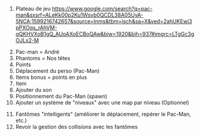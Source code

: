 1. Plateau de jeu
https://www.google.com/search?q=pac-man&sxsrf=ALeKk00p2Ku1Wsvb0QCDL38A05UvA-5NCA:1599216742657&source=lnms&tbm=isch&sa=X&ved=2ahUKEwi3pPXOqs_rAhVM-qQKHVXoB1gQ_AUoAXoECBoQAw&biw=1920&bih=937#imgrc=LTgGc3gOJLx2-M
<!-- Autoriser le Pac-Man à changer de direction seulement si ce n'est pas un mur -->
2. Pac-man = André
3. Phantoms = Nos têtes
4. Points 
5. Déplacement du perso (Pac-Man)
6. Items bonus = points en plus
7. Item 
8. Ajouter du son
9. Positionnement du Pac-Man (spawn)
10. Ajouter un système de "niveaux" avec une map par niveau (Optionnel)
<!-- IA -->
11. Fantômes "intelligents" (améliorer le déplacement, repérer le Pac-Man, etc.)
12. Revoir la gestion des collisions avec les fantômes
